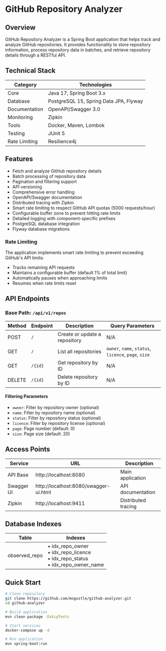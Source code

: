 # GitHub Repository Analyzer

## Overview
GitHub Repository Analyzer is a Spring Boot application that helps track and analyze GitHub repositories. It provides functionality to store repository information, process repository data in batches, and retrieve repository details through a RESTful API.

## Technical Stack

| Category | Technologies |
|----------|--------------|
| Core | Java 17, Spring Boot 3.x |
| Database | PostgreSQL 15, Spring Data JPA, Flyway |
| Documentation | OpenAPI/Swagger 3.0 |
| Monitoring | Zipkin |
| Tools | Docker, Maven, Lombok |
| Testing | JUnit 5 |
| Rate Limiting | Resilience4j |

## Features
- Fetch and analyze GitHub repository details
- Batch processing of repository data
- Pagination and filtering support
- API versioning
- Comprehensive error handling
- OpenAPI/Swagger documentation
- Distributed tracing with Zipkin
- Smart rate limiting to respect GitHub API quotas (5000 requests/hour)
- Configurable buffer zone to prevent hitting rate limits
- Detailed logging with component-specific prefixes
- PostgreSQL database integration
- Flyway database migrations

### Rate Limiting

The application implements smart rate limiting to prevent exceeding GitHub's API limits:
- Tracks remaining API requests
- Maintains a configurable buffer (default 1% of total limit)
- Automatically pauses when approaching limits
- Resumes when rate limits reset

## API Endpoints

### Base Path: `/api/v1/repos`

| Method | Endpoint | Description | Query Parameters |
|--------|----------|-------------|------------------|
| POST | `/` | Create or update a repository | N/A |
| GET | `/` | List all repositories | `owner`, `name`, `status`, `licence`, `page`, `size` |
| GET | `/{id}` | Get repository by ID | N/A |
| DELETE | `/{id}` | Delete repository by ID | N/A |

#### Filtering Parameters
- `owner`: Filter by repository owner (optional)
- `name`: Filter by repository name (optional)
- `status`: Filter by repository status (optional)
- `licence`: Filter by repository license (optional)
- `page`: Page number (default: 0)
- `size`: Page size (default: 20)

## Access Points

| Service | URL | Description |
|---------|-----|-------------|
| API Base | http://localhost:8080 | Main application |
| Swagger UI | http://localhost:8080/swagger-ui.html | API documentation |
| Zipkin | http://localhost:9411 | Distributed tracing |

## Database Indexes

| Table | Indexes |
|-------|---------|
| observed_repo | • idx_repo_owner<br>• idx_repo_licence<br>• idx_repo_status<br>• idx_repo_owner_name |

## Quick Start

```bash
# Clone repository
git clone https://github.com/mogustle/github-analyzer.git
cd github-analyzer

# Build application
mvn clean package -DskipTests

# Start services
docker-compose up -d

# Run application
mvn spring-boot:run
```